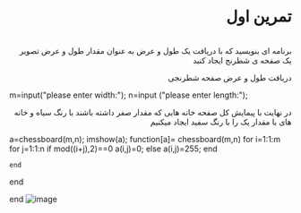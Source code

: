 
<div dir = "rtl">
    <h1> تمرین اول </h1><br />
  برنامه ای بنویسید که با دریافت یک طول و عرض به عنوان مقدار طول و عرض تصویر یک صفحه ی شطرنج ایجاد کنید 
  
</div>

<div dir="rtl">

 دریافت طول و عرض صفحه شطرنجی
</div>
m=input("please enter width:");
n=input ("please enter length:");
<div dir="rtl">

  در نهایت با پیمایش کل صفحه خانه هایی که مقدار صفر داشته باشند با رنگ سیاه و خانه های با مقدار یک را با رنگ سفید ایجاد میکنیم

</div>
a=chessboard(m,n);
imshow(a);
function[a]= chessboard(m,n)
for i=1:1:m
    for j=1:1:n
        if mod((i+j),2)==0
            a(i,j)=0;
        else
            a(i,j)=255;
        end
       
    end
        
end

end
![image](https://user-images.githubusercontent.com/blob/main/excersiecs/FatemehSeyfi/1/q1.png)
